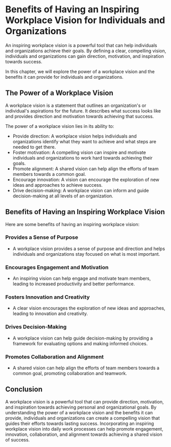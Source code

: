 Benefits of Having an Inspiring Workplace Vision for Individuals and Organizations
============================================================================================================================================

An inspiring workplace vision is a powerful tool that can help individuals and organizations achieve their goals. By defining a clear, compelling vision, individuals and organizations can gain direction, motivation, and inspiration towards success.

In this chapter, we will explore the power of a workplace vision and the benefits it can provide for individuals and organizations.

The Power of a Workplace Vision
-------------------------------

A workplace vision is a statement that outlines an organization's or individual's aspirations for the future. It describes what success looks like and provides direction and motivation towards achieving that success.

The power of a workplace vision lies in its ability to:

* Provide direction: A workplace vision helps individuals and organizations identify what they want to achieve and what steps are needed to get there.
* Foster motivation: A compelling vision can inspire and motivate individuals and organizations to work hard towards achieving their goals.
* Promote alignment: A shared vision can help align the efforts of team members towards a common goal.
* Encourage innovation: A vision can encourage the exploration of new ideas and approaches to achieve success.
* Drive decision-making: A workplace vision can inform and guide decision-making at all levels of an organization.

Benefits of Having an Inspiring Workplace Vision
------------------------------------------------

Here are some benefits of having an inspiring workplace vision:

### Provides a Sense of Purpose

* A workplace vision provides a sense of purpose and direction and helps individuals and organizations stay focused on what is most important.

### Encourages Engagement and Motivation

* An inspiring vision can help engage and motivate team members, leading to increased productivity and better performance.

### Fosters Innovation and Creativity

* A clear vision encourages the exploration of new ideas and approaches, leading to innovation and creativity.

### Drives Decision-Making

* A workplace vision can help guide decision-making by providing a framework for evaluating options and making informed choices.

### Promotes Collaboration and Alignment

* A shared vision can help align the efforts of team members towards a common goal, promoting collaboration and teamwork.

Conclusion
----------

A workplace vision is a powerful tool that can provide direction, motivation, and inspiration towards achieving personal and organizational goals. By understanding the power of a workplace vision and the benefits it can provide, individuals and organizations can create a compelling vision that guides their efforts towards lasting success. Incorporating an inspiring workplace vision into daily work processes can help promote engagement, innovation, collaboration, and alignment towards achieving a shared vision of success.

